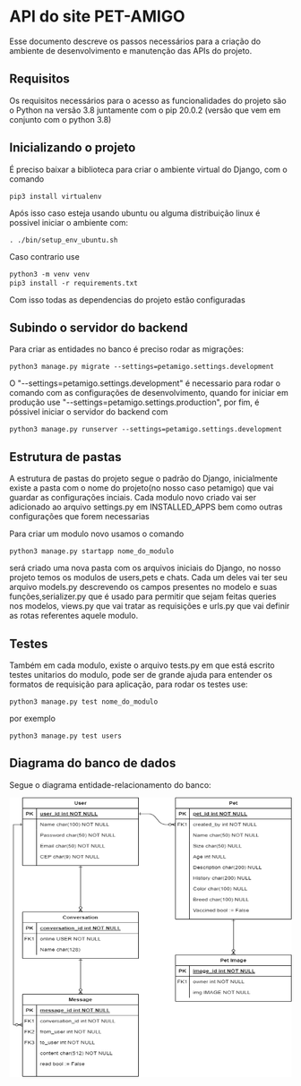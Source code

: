 # API do site PET-AMIGO
Esse documento descreve os passos necessários para a criação do ambiente de desenvolvimento e manutenção das APIs do projeto.

## Requisitos
Os requisitos necessários para o acesso as funcionalidades do projeto são o Python na versão 3.8 juntamente com o pip 20.0.2 (versão que vem em conjunto com o python 3.8)

## Inicializando o projeto
É preciso baixar a biblioteca para criar o ambiente virtual do Django, com o comando 
```
pip3 install virtualenv
```
Após isso caso esteja usando ubuntu ou alguma distribuição linux é possivel iniciar o ambiente com:
```
. ./bin/setup_env_ubuntu.sh  
```
Caso contrario use 
```
python3 -m venv venv
pip3 install -r requirements.txt
```
Com isso todas as dependencias do projeto estão configuradas
## Subindo o servidor do backend
Para criar as entidades no banco é preciso rodar as migrações:
```
python3 manage.py migrate --settings=petamigo.settings.development
```
O "--settings=petamigo.settings.development" é necessario para rodar o comando com as configurações de desenvolvimento, quando for iniciar em produção use "--settings=petamigo.settings.production", por fim, é póssivel iniciar o servidor do backend com 
```
python3 manage.py runserver --settings=petamigo.settings.development
```

## Estrutura de pastas
A estrutura de pastas do projeto segue o padrão do Django, inicialmente existe a pasta com o nome do projeto(no nosso caso petamigo) que vai guardar as configurações inciais. Cada modulo novo criado vai ser adicionado ao arquivo settings.py em INSTALLED_APPS bem como outras configurações que forem necessarias

Para criar um modulo novo usamos o comando
```
python3 manage.py startapp nome_do_modulo
```
será criado uma nova pasta com os arquivos iniciais do Django, no nosso projeto temos os modulos de users,pets e chats. Cada um deles vai ter seu arquivo models.py descrevendo os campos presentes no modelo e suas funções,serializer.py que é usado para permitir que sejam feitas queries nos modelos, views.py que vai tratar as requisições e urls.py que vai definir as rotas referentes aquele modulo.

## Testes

Também em cada modulo, existe o arquivo tests.py em que está escrito testes unitarios do modulo, pode ser de grande ajuda para entender os formatos de requisição para aplicação, para rodar os testes use:
```
python3 manage.py test nome_do_modulo
```
por exemplo
```
python3 manage.py test users
```

## Diagrama do banco de dados
Segue o diagrama entidade-relacionamento do banco:

<img src="diagrama_pet_amigo.png" width="700" height="500" />

